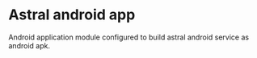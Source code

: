 # Astral android app

Android application module configured to build astral android service as android apk.
